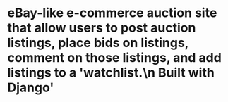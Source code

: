 # eBay-like e-commerce auction site that allow users to post auction listings, place bids on listings, comment on those listings, and add listings to a 'watchlist.\n Built with Django'
